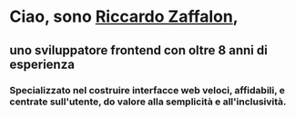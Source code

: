 # Ciao, sono [Riccardo Zaffalon](/it),

## uno sviluppatore frontend con oltre 8 anni di esperienza

### Specializzato nel costruire interfacce web veloci, affidabili, e centrate sull'utente, do valore alla semplicità e all'inclusività.
